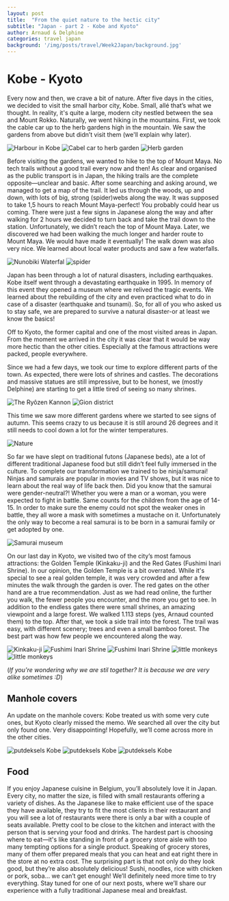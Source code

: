 ```yaml
---
layout: post
title:  "From the quiet nature to the hectic city"
subtitle: "Japan - part 2 - Kobe and Kyoto"
author: Arnaud & Delphine
categories: travel japan
background: '/img/posts/travel/Week2Japan/background.jpg'
---
```


# Kobe - Kyoto

Every now and then, we crave a bit of nature. After five days in the cities, we decided to visit the small harbor city, Kobe. Small, allé that’s what we thought. In reality, it's quite a large, modern city nestled between the sea and Mount Rokko. Naturally, we went hiking in the mountains. First, we took the cable car up to the herb gardens high in the mountain. We saw the gardens from above but didn’t visit them (we'll explain why later).

<img class="img-fluid" src="/img/posts/travel/Week2Japan/harbourKobe.jpg" alt="Harbour in Kobe">
<img class="img-fluid" src="/img/posts/travel/Week2Japan/cablecar.jpg" alt="Cabel car to herb garden">
<img class="img-fluid" src="/img/posts/travel/Week2Japan/garden.jpg" alt="Herb garden">

Before visiting the gardens, we wanted to hike to the top of Mount Maya. No tech trails without a good trail every now and then! As clear and organised as the public transport is in Japan, the hiking trails are the complete opposite—unclear and basic. After some searching and asking around, we managed to get a map of the trail. It led us through the woods, up and down, with lots of big, strong (spider)webs along the way. It was supposed to take 1,5 hours to reach Mount Maya-perfect!
You probably could hear us coming. There were just a few signs in Japanese along the way and after walking for 2 hours we decided to turn back and take the trail down to the station. Unfortunately, we didn’t reach the top of Mount Maya. Later, we discovered we had been walking the much longer and harder route to Mount Maya. We would have made it eventually!
The walk down was also very nice. We learned about local water products and saw a few waterfalls.

<img class="img-fluid" src="/img/posts/travel/Week2Japan/fall.jpg" alt="Nunobiki Waterfal">
<img class="img-fluid" src="/img/posts/travel/Week2Japan/spider.jpg" alt="spider">

Japan has been through a lot of natural disasters, including earthquakes. Kobe itself went through a devastating earthquake in 1995. In memory of this event they opened a museum where we relived the tragic events. We learned about the rebuilding of the city and even practiced what to do in case of a disaster (earthquake and tsunami). So, for all of you who asked us to stay safe, we are prepared to survive a natural disaster-or at least we know the basics!

Off to Kyoto, the former capital and one of the most visited areas in Japan. From the moment we arrived in the city it was clear that it would be way more hectic than the other cities. Especially at the famous attractions were packed, people everywhere.

Since we had a few days, we took our time to explore different parts of the town. As expected, there were lots of shrines and castles. The decorations and massive statues are still impressive, but to be honest, we (mostly Delphine) are starting to get a little tired of seeing so many shrines.

<img class="img-fluid" src="/img/posts/travel/Week2Japan/boedah.jpg" alt="The Ryôzen Kannon">
<img class="img-fluid" src="/img/posts/travel/Week2Japan/kyototemple.jpg" alt="Gion district">


This time we saw more different gardens where we started to see signs of autumn. This seems crazy to us because it is still around 26 degrees and it still needs to cool down a lot for the winter temperatures.

<img class="img-fluid" src="/img/posts/travel/Week2Japan/gardenautumn.jpg" alt="Nature">

So far we have slept on traditional futons (Japanese beds), ate a lot of different traditional Japanese food but still didn’t feel fully immersed in the culture. To complete our transformation we trained to be ninja/samurai! Ninjas and samurais are popular in movies and TV shows, but it was nice to learn about the real way of life back then. Did you know that the samurai were gender-neutral?! Whether you were a man or a woman, you were expected to fight in battle. Same counts for the children from the age of 14-15. In order to make sure the enemy could not spot the weaker ones in battle, they all wore a mask with sometimes a mustache on it. Unfortunately the only way to become a real samurai is to be born in a samurai family or get adopted by one.

<img class="img-fluid" src="/img/posts/travel/Week2Japan/samurai.jpg" alt="Samurai museum">

On our last day in Kyoto, we visited two of the city’s most famous attractions: the Golden Temple (Kinkaku-ji) and the Red Gates (Fushimi Inari Shrine). In our opinion, the Golden Temple is a bit overrated. While it's special to see a real golden temple, it was very crowded and after a few minutes the walk through the garden is over. The red gates on the other hand are a true recommendation. Just as we had read online, the further you walk, the fewer people you encounter, and the more you get to see. In addition to the endless gates there were small shrines, an amazing viewpoint and a large forest. We walked 1.113 steps (yes, Arnaud counted them) to the top. After that, we took a side trail into the forest. The trail was easy, with different scenery; trees and even a small bamboo forest. The best part was how few people we encountered along the way.

<img class="img-fluid" src="/img/posts/travel/Week2Japan/goldentemple.jpg" alt="Kinkaku-ji">
<img class="img-fluid" src="/img/posts/travel/Week2Japan/redgates.jpg" alt="Fushimi Inari Shrine">
<img class="img-fluid" src="/img/posts/travel/Week2Japan/redgates2.jpg" alt="Fushimi Inari Shrine">
<img class="img-fluid" src="/img/posts/travel/Week2Japan/bambooArnaud.jpg" alt="little monkeys">
<img class="img-fluid" src="/img/posts/travel/Week2Japan/bambooDelphine.jpg" alt="little monkeys">

(*If you're wondering why we are stil together? It is because we are very alike sometimes :D*)

## Manhole covers

An update on the manhole covers: Kobe treated us with some very cute ones, but Kyoto clearly missed the memo. We searched all over the city but only found one. Very disappointing! Hopefully, we’ll come across more in the other cities.

<img class="img-fluid" src="/img/posts/travel/Week2Japan/manholecover1.jpg" alt="putdeksels Kobe">
<img class="img-fluid" src="/img/posts/travel/Week2Japan/manholecover2.jpg" alt="putdeksels Kobe">
<img class="img-fluid" src="/img/posts/travel/Week2Japan/manholecover3.jpg" alt="putdeksels Kobe">

## Food

If you enjoy Japanese cuisine in Belgium, you’ll absolutely love it in Japan. Every city, no matter the size, is filled with small restaurants offering a variety of dishes. As the Japanese like to make efficient use of the space they have available, they try to fit the most clients in their restaurant and you will see a lot of restaurants were there is only a bar with a couple of seats available. Pretty cool to be close to the kitchen and interact with the person that is serving your food and drinks. The hardest part is choosing where to eat—it's like standing in front of a grocery store aisle with too many tempting options for a single product. Speaking of grocery stores, many of them offer prepared meals that you can heat and eat right there in the store at no extra cost. The surprising part is that not only do they look good, but they’re also absolutely delicious! Sushi, noodles, rice with chicken or pork, soba... we can’t get enough! We’ll definitely need more time to try everything. Stay tuned for one of our next posts, where we’ll share our experience with a fully traditional Japanese meal and breakfast.
